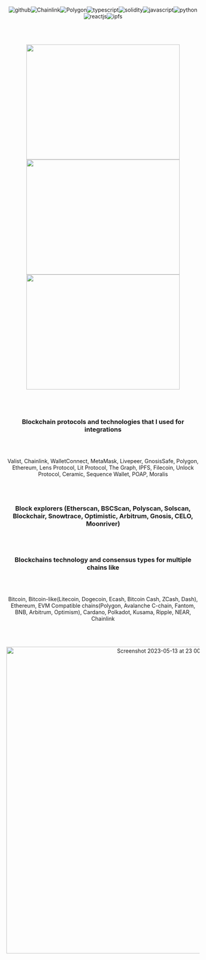 

<div align="center"
     
<br>
<br>
     
<p align="center"
  
 ![github](https://img.shields.io/badge/GitHub-000000?style=for-the-badge&logo=GitHub&logoColor=blue)![Chainlink](https://img.shields.io/badge/Chainlink-000000?style=for-the-badge&logo=Chainlink&logoColor=blue)![Polygon](https://img.shields.io/badge/Polygon-000000?style=for-the-badge&logo=Polygon&logoColor=blue)![typescript](https://img.shields.io/badge/Typescript-000000?style=for-the-badge&logo=Typescript&logoColor=blue)![solidity](https://img.shields.io/badge/Solidity-000000?style=for-the-badge&logo=Solidity&logoColor=blue)![javascript](https://img.shields.io/badge/Javascript-000000?style=for-the-badge&logo=Javascript&logoColor=blue)![python](https://img.shields.io/badge/Python-000000?style=for-the-badge&logo=Python&logoColor=blue)![reactjs](https://img.shields.io/badge/ReactJS-000000?style=for-the-badge&logo=React&logoColor=blue)![ipfs](https://img.shields.io/badge/IPFS-000000?style=for-the-badge&logo=IPFS&logoColor=blue)
</p>


<br>
<br>
<br>

<div class="container">
  <div class="row images-wrapper">
    <div class="col-md-4 col-sm-4">
       <img src="https://github.com/Andrej656/Andrej656/assets/98988595/c9a7e595-6de3-4209-a08e-f2b1f89e7bc9.png" width="400" height="300"/>
    </div>
    <div class="col-md-4 col-sm-4">
      <img src="https://github.com/Andrej656/Andrej656/assets/98988595/66d15549-56cf-4fc2-9601-189244788c8c.png" width="400" height="300"/>
    </div>
    <div class="col-md-4 col-sm-4">
      <img src="https://github.com/Andrej656/Andrej656/assets/98988595/134a7d71-8145-4a27-ae4c-5c684d545f1a.png" width="400" height="300"/>
       </div>
     </div>
</div>

<br>
<br>
<br>




<h3>Blockchain protocols and technologies that I used for integrations</h3>

<br>
<br>

Valist, Chainlink, WalletConnect, MetaMask, Livepeer, GnosisSafe, Polygon, Ethereum, Lens Protocol, Lit Protocol, The Graph, IPFS, Filecoin, Unlock Protocol, Ceramic, Sequence Wallet, POAP, Moralis
     
     
<br>
<br>

<h3>Block explorers (Etherscan, BSCScan, Polyscan, Solscan, Blockchair, Snowtrace, Optimistic, Arbitrum, Gnosis, CELO, Moonriver)</h3>

<br>
<br>


<h3>Blockchains technology and consensus types for multiple chains like</h3>

<br>
<br>

Bitcoin, Bitcoin-like(Litecoin, Dogecoin, Ecash, Bitcoin Cash, ZCash, Dash), Ethereum, EVM Compatible chains(Polygon, Avalanche C-chain, Fantom, BNB, Arbitrum, Optimism), Cardano, Polkadot, Kusama, Ripple, NEAR, Chainlink



<br>
<br>
<br>

     
<img width="800" alt="Screenshot 2023-05-13 at 23 00 05" src="https://github.com/Andrej656/Andrej656/assets/98988595/86c6856f-fbf8-4515-aaa2-6903316fd38e">     


</div>   



